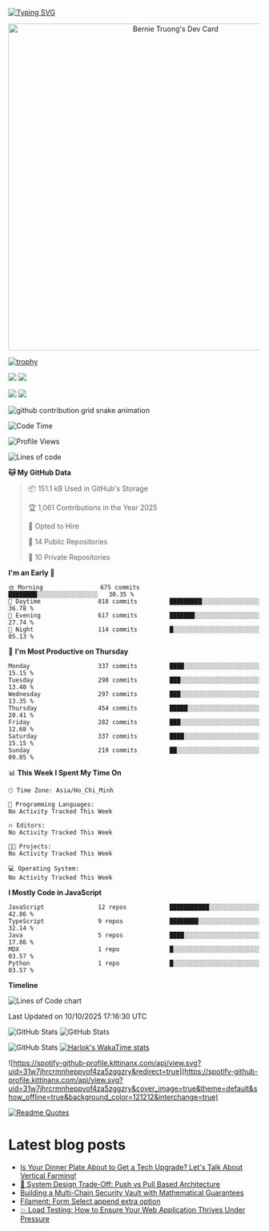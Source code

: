 [![Typing SVG](https://readme-typing-svg.demolab.com?font=Fira+Code&pause=1000&color=F37022&center=true&vCenter=true&random=true&width=435&lines=A+Senior+Student+at+FPT+University;A+Member+of+Japanese+Software+Club;A+Passionate+and+Curiosity+Developer)](https://git.io/typing-svg)

<div align="center">
   <a href="https://app.daily.dev/bernietruong">
      <img src="./devcard.png" width="652" alt="Bernie Truong's Dev Card"/>
   </a>
</div>

[![trophy](https://github-profile-trophy.vercel.app/?username=i-am-truong&theme=buddhism)](https://github.com/ryo-ma/github-profile-trophy)

![](https://raw.githubusercontent.com/i-am-truong/i-am-truong/master/generated/languages.svg#gh-dark-mode-only)
![](https://raw.githubusercontent.com/i-am-truong/i-am-truong/master/generated/overview.svg#gh-dark-mode-only)

![](https://raw.githubusercontent.com/i-am-truong/i-am-truong/master/generated/overview.svg#gh-light-mode-only)
![](https://raw.githubusercontent.com/i-am-truong/i-am-truong/master/generated/languages.svg#gh-light-mode-only)

<picture>
  <source
    media="(prefers-color-scheme: dark)"
    srcset="https://raw.githubusercontent.com/i-am-truong/i-am-truong/output/github-contribution-grid-snake-dark.svg"
  />
  <source
    media="(prefers-color-scheme: light)"
    srcset="https://raw.githubusercontent.com/i-am-truong/i-am-truong/output/github-contribution-grid-snake.svg"
  />
  <img
    alt="github contribution grid snake animation"
    src="https://raw.githubusercontent.com/i-am-truong/i-am-truong/output/github-contribution-grid-snake.svg"
  />
</picture>

<!--START_SECTION:waka-->
![Code Time](http://img.shields.io/badge/Code%20Time-14%20hrs%2031%20mins-blue)

![Profile Views](http://img.shields.io/badge/Profile%20Views-0-blue)

![Lines of code](https://img.shields.io/badge/From%20Hello%20World%20I%27ve%20Written-810.4%20thousand%20lines%20of%20code-blue)

**🐱 My GitHub Data** 

> 📦 151.1 kB Used in GitHub's Storage 
 > 
> 🏆 1,061 Contributions in the Year 2025
 > 
> 💼 Opted to Hire
 > 
> 📜 14 Public Repositories 
 > 
> 🔑 10 Private Repositories 
 > 
**I'm an Early 🐤** 

```text
🌞 Morning                675 commits         ████████░░░░░░░░░░░░░░░░░   30.35 % 
🌆 Daytime                818 commits         █████████░░░░░░░░░░░░░░░░   36.78 % 
🌃 Evening                617 commits         ███████░░░░░░░░░░░░░░░░░░   27.74 % 
🌙 Night                  114 commits         █░░░░░░░░░░░░░░░░░░░░░░░░   05.13 % 
```
📅 **I'm Most Productive on Thursday** 

```text
Monday                   337 commits         ████░░░░░░░░░░░░░░░░░░░░░   15.15 % 
Tuesday                  298 commits         ███░░░░░░░░░░░░░░░░░░░░░░   13.40 % 
Wednesday                297 commits         ███░░░░░░░░░░░░░░░░░░░░░░   13.35 % 
Thursday                 454 commits         █████░░░░░░░░░░░░░░░░░░░░   20.41 % 
Friday                   282 commits         ███░░░░░░░░░░░░░░░░░░░░░░   12.68 % 
Saturday                 337 commits         ████░░░░░░░░░░░░░░░░░░░░░   15.15 % 
Sunday                   219 commits         ██░░░░░░░░░░░░░░░░░░░░░░░   09.85 % 
```


📊 **This Week I Spent My Time On** 

```text
🕑︎ Time Zone: Asia/Ho_Chi_Minh

💬 Programming Languages: 
No Activity Tracked This Week

🔥 Editors: 
No Activity Tracked This Week

🐱‍💻 Projects: 
No Activity Tracked This Week

💻 Operating System: 
No Activity Tracked This Week
```

**I Mostly Code in JavaScript** 

```text
JavaScript               12 repos            ███████████░░░░░░░░░░░░░░   42.86 % 
TypeScript               9 repos             ████████░░░░░░░░░░░░░░░░░   32.14 % 
Java                     5 repos             ████░░░░░░░░░░░░░░░░░░░░░   17.86 % 
MDX                      1 repo              █░░░░░░░░░░░░░░░░░░░░░░░░   03.57 % 
Python                   1 repo              █░░░░░░░░░░░░░░░░░░░░░░░░   03.57 % 
```



**Timeline**

![Lines of Code chart](https://raw.githubusercontent.com/i-am-truong/i-am-truong/master/assets/bar_graph.png)


 Last Updated on 10/10/2025 17:16:30 UTC
<!--END_SECTION:waka-->

![GitHub Stats](https://github-readme-stats.vercel.app/api?username=i-am-truong&show=reviews,discussions_started,discussions_answered,prs_merged,prs_merged_percentage&theme=ambient_gradient&rank_icon=percentile&show_icons=true&include_all_commits=true&hide_border=true&count_private=true)
![GitHub Stats](https://streak-stats.demolab.com?user=i-am-truong&theme=ambient_gradient&hide_border=true)

![GitHub Stats](https://github-readme-stats.vercel.app/api/top-langs/?username=i-am-truong&theme=ambient_gradient&show_icons=true&hide_border=true&layout=compact)
[![Harlok's WakaTime stats](https://github-readme-stats.vercel.app/api/wakatime?username=iamtruong&theme=ambient_gradient&layout=compact&custom_title=Bernie%20Truong's%20WakaTime%20Stats)](https://github.com/anuraghazra/github-readme-stats)

![https://spotify-github-profile.kittinanx.com/api/view.svg?uid=31w7jhrcrmnheppvof4za5zggzry&redirect=true](https://spotify-github-profile.kittinanx.com/api/view.svg?uid=31w7jhrcrmnheppvof4za5zggzry&cover_image=true&theme=default&show_offline=true&background_color=121212&interchange=true)

[![Readme Quotes](https://quotes-github-readme.vercel.app/api?type=horizontal&theme=github_blue)](https://github.com/piyushsuthar/github-readme-quotes)


# Latest blog posts
<!-- BLOG-POST-LIST:START -->
- [Is Your Dinner Plate About to Get a Tech Upgrade? Let&#39;s Talk About Vertical Farming!](https://dev.to/karthik_n/is-your-dinner-plate-about-to-get-a-tech-upgrade-lets-talk-about-vertical-farming-52f3)
- [📘 System Design Trade-Off: Push vs Pull Based Architecture](https://dev.to/nk_sk_6f24fdd730188b284bf/system-design-trade-off-push-vs-pull-based-architecture-lej)
- [Building a Multi-Chain Security Vault with Mathematical Guarantees](https://dev.to/chronosvault/building-a-multi-chain-security-vault-with-mathematical-guarantees-39fo)
- [Filament: Form Select append extra option](https://dev.to/johndivam/filament-form-select-append-extra-option-23f5)
- [‎💥 Load Testing: How to Ensure Your Web Application Thrives Under Pressure](https://dev.to/okoye_ndidiamaka_5e3b7d30/load-testing-how-to-ensure-your-web-application-thrives-under-pressure-2kap)
<!-- BLOG-POST-LIST:END -->

<!-- START gadpp -->
